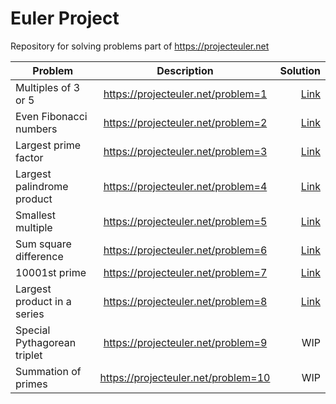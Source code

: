 # Euler Project

Repository for solving problems part of https://projecteuler.net

| Problem             |             Description             |                                        Solution |
|---------------------|:-----------------------------------:|------------------------------------------------:|
| Multiples of 3 or 5 | https://projecteuler.net/problem=1  |         [Link](problem_1/multiple_of_3_or_5.py) |
|Even Fibonacci numbers| https://projecteuler.net/problem=2  |     [Link](problem_2/even_fibonacci_numbers.py) |
|Largest prime factor| https://projecteuler.net/problem=3  |      [Link](problem_3/largest_prime_factors.py) |
|Largest palindrome product| https://projecteuler.net/problem=4  | [Link](problem_4/largest_palindrome_product.py) |
|Smallest multiple| https://projecteuler.net/problem=5  |          [Link](problem_5/smallest_multiple.py) |
|Sum square difference| https://projecteuler.net/problem=6  |      [Link](problem_6/sum_square_difference.py) |
|10001st prime| https://projecteuler.net/problem=7  |              [Link](problem_7/10001st_prime.py) |
|Largest product in a series| https://projecteuler.net/problem=8  |  [Link](problem_8/largest_product_in_series.py) |
|Special Pythagorean triplet| https://projecteuler.net/problem=9  |                                             WIP |
|Summation of primes| https://projecteuler.net/problem=10 |                                             WIP |
